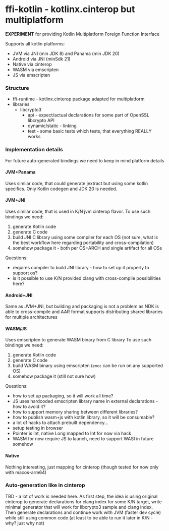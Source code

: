 # ffi-kotlin - kotlinx.cinterop but multiplatform

**EXPERIMENT** for providing Kotlin Multiplatform Foreign Function Interface

Supports all kotlin platforms:

* JVM via JNI (min JDK 8) and Panama (min JDK 20)
* Android via JNI (minSdk 21)
* Native via cinterop
* WASM via emscripten
* JS via emscripten

### Structure

* ffi-runtime - kotlinx.cinterop package adapted for multiplatform
* libraries
    * libcrypto3
        * api - expect/actual declarations for some part of OpenSSL libcrypto API
        * dynamic/static - linking
        * test - some basic tests which tests, that everything REALLY works

### Implementation details

For future auto-generated bindings we need to keep in mind platform details

#### JVM+Panama

Uses similar code, that could generate jextract but using some kotlin specifics.
Only Kotlin codegen and JDK 20 is needed.

#### JVM+JNI

Uses similar code, that is used in K/N jvm cinterop flavor.
To use such bindings we need:

1. generate Kotlin code
2. generate C code
3. build JNI C library using some compiler for each OS
   (not sure, what is the best workflow here regarding portability and cross-compilation)
4. somehow package it - both per OS+ARCH and single artifact for all OSs

Questions:

* requires compiler to build JNI library - how to set up it properly to support os?
* is it possible to use K/N provided clang with cross-compile possibilities here?

#### Android+JNI

Same as JVM+JNI,
but building and packaging is not a problem
as NDK is able to cross-compile
and AAR format supports distributing shared libraries for multiple architectures

#### WASM/JS

Uses emscripten to generate WASM binary from C library
To use such bindings we need:

1. generate Kotlin code
2. generate C code
3. build WASM binary using emscripten (`emcc` can be run on any supported OS)
4. somehow package it (still not sure how)

Questions:

* how to set up packaging, so it will work all time?
* JS uses hardcoded emscripten library name in external declarations - how to avoid it?
* how to support memory sharing between different libraries?
* how to publish wasm+js with kotlin library, so it will be consumable?
* a lot of hacks to attach prebuilt dependency...
* setup testing in browser
* Pointer is Int, native Long mapped to Int for now via hack
* WASM for now require JS to launch, need to support WASI in future somehow

#### Native

Nothing interesting, just mapping for cinterop (though tested for now only with macos-arm64)

### Auto-generation like in cinterop

TBD - a lot of work is needed here.
As first step, the idea is using original cinterop to generate declarations for clang index for some K/N target,
write minimal generator that will work for libcrypto3 sample and clang index.
Then generate declarations and continue work with JVM (faster dev cycle) while still using common code
(at least to be able to run it later in K/N - why? just why not)
